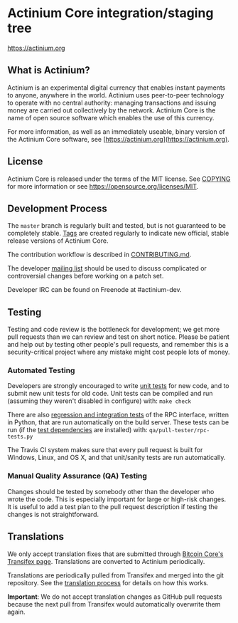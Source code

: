 Actinium Core integration/staging tree
=====================================

https://actinium.org

What is Actinium?
----------------

Actinium is an experimental digital currency that enables instant payments to
anyone, anywhere in the world. Actinium uses peer-to-peer technology to operate
with no central authority: managing transactions and issuing money are carried
out collectively by the network. Actinium Core is the name of open source
software which enables the use of this currency.

For more information, as well as an immediately useable, binary version of
the Actinium Core software, see [https://actinium.org](https://actinium.org).

License
-------

Actinium Core is released under the terms of the MIT license. See [COPYING](COPYING) for more
information or see https://opensource.org/licenses/MIT.

Development Process
-------------------

The `master` branch is regularly built and tested, but is not guaranteed to be
completely stable. [Tags](https://github.com/actinium-project/actinium/tags) are created
regularly to indicate new official, stable release versions of Actinium Core.

The contribution workflow is described in [CONTRIBUTING.md](CONTRIBUTING.md).

The developer [mailing list](https://groups.google.com/forum/#!forum/actinium-dev)
should be used to discuss complicated or controversial changes before working
on a patch set.

Developer IRC can be found on Freenode at #actinium-dev.

Testing
-------

Testing and code review is the bottleneck for development; we get more pull
requests than we can review and test on short notice. Please be patient and help out by testing
other people's pull requests, and remember this is a security-critical project where any mistake might cost people
lots of money.

### Automated Testing

Developers are strongly encouraged to write [unit tests](/doc/unit-tests.md) for new code, and to
submit new unit tests for old code. Unit tests can be compiled and run
(assuming they weren't disabled in configure) with: `make check`

There are also [regression and integration tests](/qa) of the RPC interface, written
in Python, that are run automatically on the build server.
These tests can be run (if the [test dependencies](/qa) are installed) with: `qa/pull-tester/rpc-tests.py`

The Travis CI system makes sure that every pull request is built for Windows, Linux, and OS X, and that unit/sanity tests are run automatically.

### Manual Quality Assurance (QA) Testing

Changes should be tested by somebody other than the developer who wrote the
code. This is especially important for large or high-risk changes. It is useful
to add a test plan to the pull request description if testing the changes is
not straightforward.

Translations
------------

We only accept translation fixes that are submitted through [Bitcoin Core's Transifex page](https://www.transifex.com/projects/p/bitcoin/).
Translations are converted to Actinium periodically.

Translations are periodically pulled from Transifex and merged into the git repository. See the
[translation process](doc/translation_process.md) for details on how this works.

**Important**: We do not accept translation changes as GitHub pull requests because the next
pull from Transifex would automatically overwrite them again.

